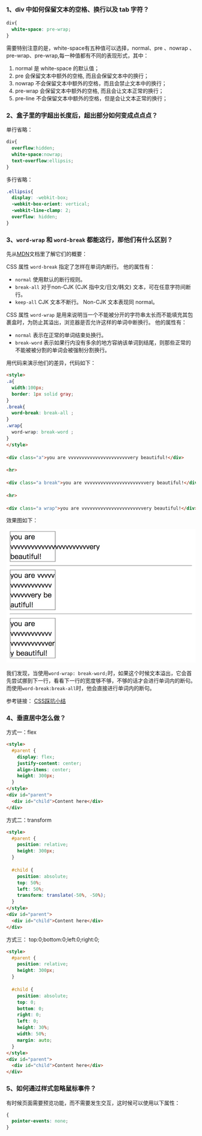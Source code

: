 ### 1、div 中如何保留文本的空格、换行以及 tab 字符？

```css
div{
  white-space: pre-wrap;
}
```

需要特别注意的是，white-space有五种值可以选择，normal、pre 、nowrap 、pre-wrap、pre-wrap,每一种值都有不同的表现形式，其中：

1. normal 是 white-space 的默认值；
1. pre 会保留文本中额外的空格, 而且会保留文本中的换行；
1. nowrap 不会保留文本中额外的空格，而且会禁止文本中的换行；
1. pre-wrap 会保留文本中额外的空格, 而且会让文本正常的换行；
1. pre-line 不会保留文本中额外的空格，但是会让文本正常的换行；

### 2、盒子里的字超出长度后，超出部分如何变成点点点？

单行省略：

```css
div{
  overflow:hidden;
  white-space:nowrap;
  text-overflow:ellipsis;
}
```

多行省略：

```css
.ellipsis{
  display: -webkit-box;
  -webkit-box-orient: vertical;
  -webkit-line-clamp: 2;
  overflow: hidden;
}
```

### 3、`word-wrap` 和 `word-break` 都能这行，那他们有什么区别？

先从[MDN](https://developer.mozilla.org/zh-CN/docs/Web/CSS/word-break)文档里了解它们的概要：

CSS 属性 `word-break` 指定了怎样在单词内断行。
他的属性有：

* `normal`   使用默认的断行规则。
* `break-all`   对于non-CJK (CJK 指中文/日文/韩文) 文本，可在任意字符间断行。
* `keep-all`   CJK 文本不断行。 Non-CJK 文本表现同 normal。

CSS 属性 `word-wrap` 是用来说明当一个不能被分开的字符串太长而不能填充其包裹盒时，为防止其溢出，浏览器是否允许这样的单词中断换行。
他的属性有：

* `normal`   表示在正常的单词结束处换行。
* `break-word`   表示如果行内没有多余的地方容纳该单词到结尾，则那些正常的不能被被分割的单词会被强制分割换行。

用代码来演示他们的差异，代码如下：

```html
<style>
.a{
  width:100px;
  border: 1px solid gray;
}
.break{
  word-break: break-all ;
}
.wrap{
  word-wrap: break-word ;
}
</style>

<div class="a">you are vvvvvvvvvvvvvvvvvvvvvvvery beautiful!</div>

<hr>

<div class="a break">you are vvvvvvvvvvvvvvvvvvvvvvvery beautiful!</div>

<hr>

<div class="a wrap">you are vvvvvvvvvvvvvvvvvvvvvvvery beautiful!</div>

```

效果图如下：

![Alt text](https://github.com/WangYuLue/pic_of_blog/blob/master/1710/6.jpeg?raw=true)

我们发现，当使用`word-wrap: break-word;`时，如果这个时候文本溢出，它会首先尝试挪到下一行，看看下一行的宽度够不够，不够的话才会进行单词内的断句。而使用`word-break:break-all`时，他会直接进行单词内的断句。

参考链接：
[CSS踩坑小结](https://github.com/WangYuLue/docs/edit/master/docs/code/frontend/CSS%E8%B8%A9%E5%9D%91%E5%B0%8F%E7%BB%93.md)

### 4、垂直居中怎么做？

方式一：flex

```html
<style>
  #parent {
    display: flex;
    justify-content: center;
    align-items: center;
    height: 300px;
  }
</style>
<div id="parent">
  <div id="child">Content here</div>
</div>
```

方式二：transform

```html
<style>
  #parent {
    position: relative;
    height: 300px;
  }

  #child {
    position: absolute;
    top: 50%;
    left: 50%;
    transform: translate(-50%, -50%);
  }
</style>
<div id="parent">
  <div id="child">Content here</div>
</div>
```

方式三： top:0;bottom:0;left:0;right:0;  

```html
<style>
  #parent {
    position: relative;
    height: 300px;
  }

  #child {
    position: absolute;
    top: 0;
    bottom: 0;
    right: 0;
    left: 0;
    height: 30%;
    width: 50%;
    margin: auto;
  }
</style>
<div id="parent">
  <div id="child">Content here</div>
</div>
```

### 5、如何通过样式忽略鼠标事件？

有时候页面需要预览功能，而不需要发生交互，这时候可以使用以下属性：

```css
{
  pointer-events: none;
}
```

